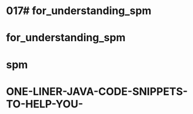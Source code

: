 # 017# for_understanding_spm
# for_understanding_spm
# spm
# ONE-LINER-JAVA-CODE-SNIPPETS-TO-HELP-YOU-
